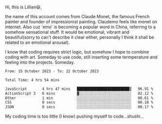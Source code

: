Hi, this is Lillian😃, 

the name of this account comes from Claude Monet, the famous French painter and founder of impressionist painting. Claudemo feels like monet on internet. Also cuz 'emo' is becoming a popular word in China, referring to a somehow sensational stuff. It would be emotional, vibrant and beautiful(sorry to can't describe it clear either, personally I think it shall be  related to an emotional arousal).

I know that coding requires strict logic, but somehow I hope to combine coding with art. Someday to use code, still inserting some termperature and feeling into the projects. Someday.


<!--START_SECTION:waka-->

```txt
From: 15 October 2023 - To: 22 October 2023

Total Time: 4 hrs 54 mins

JavaScript       4 hrs 47 mins   ████████████████████████▒   96.91 %
ActionScript 3   6 mins          ▓░░░░░░░░░░░░░░░░░░░░░░░░   02.12 %
Other            1 min           ░░░░░░░░░░░░░░░░░░░░░░░░░   00.61 %
CSS              0 secs          ░░░░░░░░░░░░░░░░░░░░░░░░░   00.18 %
JSON             0 secs          ░░░░░░░░░░░░░░░░░░░░░░░░░   00.17 %
```

<!--END_SECTION:waka-->

My coding time is too little (I know)
pushing myself to code...shushi...
